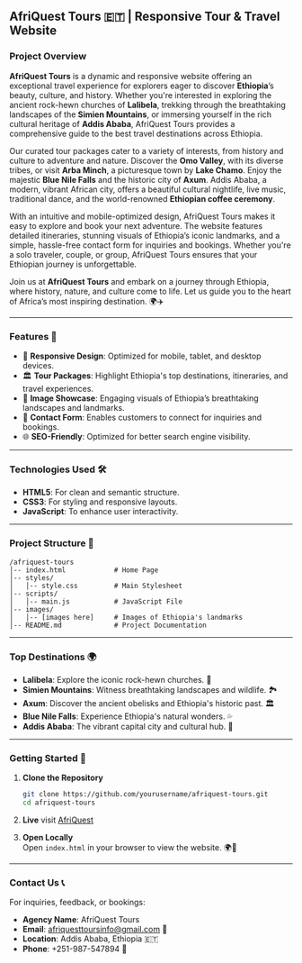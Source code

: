## **AfriQuest Tours 🇪🇹 | Responsive Tour & Travel Website**

### **Project Overview**  
**AfriQuest Tours** is a dynamic and responsive website offering an exceptional travel experience for explorers eager to discover **Ethiopia**’s beauty, culture, and history. Whether you're interested in exploring the ancient rock-hewn churches of **Lalibela**, trekking through the breathtaking landscapes of the **Simien Mountains**, or immersing yourself in the rich cultural heritage of **Addis Ababa**, AfriQuest Tours provides a comprehensive guide to the best travel destinations across Ethiopia.

Our curated tour packages cater to a variety of interests, from history and culture to adventure and nature. Discover the **Omo Valley**, with its diverse tribes, or visit **Arba Minch**, a picturesque town by **Lake Chamo**. Enjoy the majestic **Blue Nile Falls** and the historic city of **Axum**. Addis Ababa, a modern, vibrant African city, offers a beautiful cultural nightlife, live music, traditional dance, and the world-renowned **Ethiopian coffee ceremony**.

With an intuitive and mobile-optimized design, AfriQuest Tours makes it easy to explore and book your next adventure. The website features detailed itineraries, stunning visuals of Ethiopia’s iconic landmarks, and a simple, hassle-free contact form for inquiries and bookings. Whether you're a solo traveler, couple, or group, AfriQuest Tours ensures that your Ethiopian journey is unforgettable.

Join us at **AfriQuest Tours** and embark on a journey through Ethiopia, where history, nature, and culture come to life. Let us guide you to the heart of Africa’s most inspiring destination. 🌍✈️

---

### **Features 🚀**
- 🌟 **Responsive Design**: Optimized for mobile, tablet, and desktop devices.  
- 🏛️ **Tour Packages**: Highlight Ethiopia's top destinations, itineraries, and travel experiences.  
- 📸 **Image Showcase**: Engaging visuals of Ethiopia’s breathtaking landscapes and landmarks.  
- 📧 **Contact Form**: Enables customers to connect for inquiries and bookings.  
- 🌐 **SEO-Friendly**: Optimized for better search engine visibility.  

---

### **Technologies Used 🛠️**
- **HTML5**: For clean and semantic structure.  
- **CSS3**: For styling and responsive layouts.  
- **JavaScript**: To enhance user interactivity.  

---

### **Project Structure 📂**
```
/afriquest-tours
│-- index.html            # Home Page  
│-- styles/  
│   │-- style.css         # Main Stylesheet  
│-- scripts/  
│   │-- main.js           # JavaScript File  
│-- images/  
│   │-- [images here]     # Images of Ethiopia's landmarks  
│-- README.md             # Project Documentation  
```

---

### **Top Destinations 🌍**  
- **Lalibela**: Explore the iconic rock-hewn churches. 🏰  
- **Simien Mountains**: Witness breathtaking landscapes and wildlife. 🏞️  
- **Axum**: Discover the ancient obelisks and Ethiopia's historic past. 🏛️  
- **Blue Nile Falls**: Experience Ethiopia's natural wonders. 💦  
- **Addis Ababa**: The vibrant capital city and cultural hub. 🌆  

---

### **Getting Started 🏁**

1. **Clone the Repository**  
   ```bash
   git clone https://github.com/yourusername/afriquest-tours.git
   cd afriquest-tours
   ```

2. **Live** 
  visit [AfriQuest](https://afriquest.netlify.app/)

3. **Open Locally**  
   Open `index.html` in your browser to view the website. 🌍📱  


---

### **Contact Us 📞**
For inquiries, feedback, or bookings:  
- **Agency Name**: AfriQuest Tours  
- **Email**: afriquesttoursinfo@gmail.com 📧  
- **Location**: Addis Ababa, Ethiopia 🇪🇹  
- **Phone**: +251-987-547894 📱  
